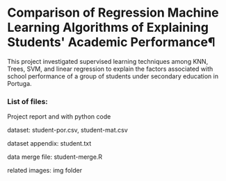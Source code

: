 # Comparison of Regression Machine Learning Algorithms of Explaining Students' Academic Performance¶
This project investigated supervised learning techniques among KNN, Trees, SVM, and linear regression to explain the factors associated with school performance of a group of students under secondary education in Portuga. 


### List of files: 
 Project report and with python code

 
 dataset: student-por.csv, student-mat.csv
 
 dataset appendix: student.txt 
 
 data merge file: student-merge.R
 
 related images: img folder
